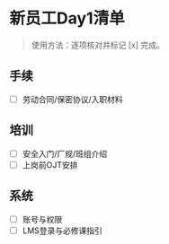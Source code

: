 # 新员工Day1清单

> 使用方法：逐项核对并标记 [x] 完成。

## 手续

- [ ] 劳动合同/保密协议/入职材料

## 培训

- [ ] 安全入门/厂规/班组介绍
- [ ] 上岗前OJT安排

## 系统

- [ ] 账号与权限
- [ ] LMS登录与必修课指引
